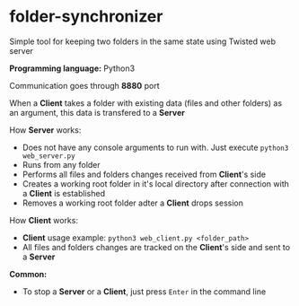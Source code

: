# folder-synchronizer
Simple tool for keeping two folders in the same state using Twisted web server

**Programming language:** Python3

Communication goes through **8880** port

When a **Client** takes a folder with existing data (files and other folders) as an argument, this data is transfered to a **Server**

How **Server** works:
* Does not have any console arguments to run with. Just execute ```python3 web_server.py```
* Runs from any folder
* Performs all files and folders changes received from **Client**'s side
* Creates a working root folder in it's local directory after connection with a **Client** is established
* Removes a working root folder adter a **Client** drops session

How **Client** works:
* **Client** usage example: ```python3 web_client.py <folder_path>```
* All files and folders changes are tracked on the **Client**'s side and sent to a **Server**

**Common:**
* To stop a **Server** or a **Client**, just press ```Enter``` in the command line
